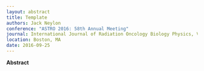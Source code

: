 ```yaml
---
layout: abstract
title: Template
authors: Jack Neylon
conference: "ASTRO 2016: 58th Annual Meeting"
journal: International Journal of Radiation Oncology Biology Physics, Volume vv, Issue ii
location: Boston, MA
date: 2016-09-25
---
```

**Abstract**
